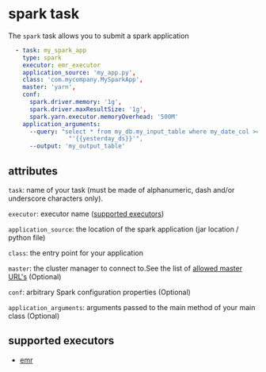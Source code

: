 <!--
Licensed to the Apache Software Foundation (ASF) under one
or more contributor license agreements.  See the NOTICE file
distributed with this work for additional information
regarding copyright ownership.  The ASF licenses this file
to you under the Apache License, Version 2.0 (the
"License"); you may not use this file except in compliance
with the License.  You may obtain a copy of the License at

  http://www.apache.org/licenses/LICENSE-2.0

Unless required bgit y applicable law or agreed to in writing,
software distributed under the License is distributed on an
"AS IS" BASIS, WITHOUT WARRANTIES OR CONDITIONS OF ANY
KIND, either express or implied.  See the License for the
specific language governing permissions and limitations
under the License.
-->

# spark task

The `spark` task allows you to submit a spark application

```yaml
  - task: my_spark_app
    type: spark
    executor: emr_executor
    application_source: 'my_app.py',
    class: 'com.mycompany.MySparkApp',
    master: 'yarn',
    conf:
      spark.driver.memory: '1g',
      spark.driver.maxResultSize: '1g',
      spark.yarn.executor.memoryOverhead: '500M'
    application_arguments:
      --query: "select * from my_db.my_input_table where my_date_col >= "
                 "'{{yesterday_ds}}'",
      --output: 'my_output_table'
```

## attributes

`task`: name of your task (must be made of alphanumeric, dash and/or underscore characters only).

`executor`: executor name ([supported executors](#supported-executors))

`application_source`: the location of the spark application (jar location / python file)

`class`: the entry point for your application

`master`: the cluster manager to connect to.See the list
of [allowed master URL's](https://spark.apache.org/docs/latest/submitting-applications.html#master-urls)
(Optional)

`conf`: arbitrary Spark configuration properties (Optional)

`application_arguments`: arguments passed to the main method of your main class (Optional)

## supported executors
- [emr](../executors/emr.md)
